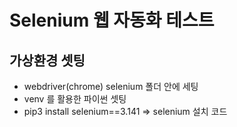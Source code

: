 # Selenium 웹 자동화 테스트

## 가상환경 셋팅

- webdriver(chrome) selenium 폴더 안에 세팅
- venv 를 활용한 파이썬 셋팅
- pip3 install selenium==3.141 => selenium 설치 코드
